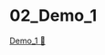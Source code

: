 # 02_Demo_1

[Demo_1 &#128279;](https://alison.com/topic/learn/84261/topic-a-demo-1-managing-files)
